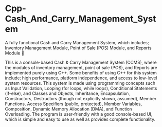 # Cpp-Cash_And_Carry_Management_System
A fully functional Cash and Carry Management System, which includes; Inventory Management Module, Point of Sale (POS) Module, and Reports Module 🛒

This is a console-based Cash & Carry Management System (CCMS), where the modules of inventory management, point of sale (POS), and Reports are implemented purely using C++. Some benefits of using C++ for this system include; high performance, platform independence, and access to low-level system resources. This system is made using programming concepts such as Input Validation, Looping (for loops, while loops), Conditional Statements (if-else), and Classes and Objects, Inheritance, Encapsulation, Constructors, Destructors (though not explicitly shown, assumed), Member Functions, Access Specifiers (public, protected), Member Variables, Composition, Dynamic Memory Allocation (DMA), and Function Overloading. The program is user-friendly with a good console-based UI, which is simple and easy to use as well as provides complete functionality.
